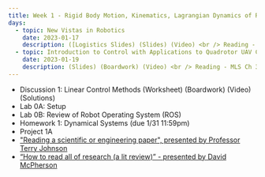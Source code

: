 ```yaml
---
title: Week 1 - Rigid Body Motion, Kinematics, Lagrangian Dynamics of Robots (Review of C106A/206A)
days:
  - topic: New Vistas in Robotics
    date: 2023-01-17
    description: ([Logistics Slides) (Slides) (Video) <br /> Reading - MLS 2.1-2.5, 3.1-3.3 <br /> Optional Reading - MLS Appendix A.3
  - topic: Introduction to Control with Applications to Quadrotor UAV Control
    date: 2023-01-19
    description: (Slides) (Boardwork) (Video) <br /> Reading - MLS Ch 3.4, 4.1-4.3
---
```

- Discussion 1: Linear Control Methods (Worksheet) (Boardwork) (Video) (Solutions)
- Lab 0A: Setup
- Lab 0B: Review of Robot Operating System (ROS)
- Homework 1: Dynamical Systems (due 1/31 11:59pm)
- Project 1A
- ["Reading a scientific or engineering paper", presented by Professor Terry Johnson](https://youtu.be/0nwFSCAacWk)
- [“How to read all of research (a lit review)” - presented by David McPherson](https://youtu.be/y9rAzM30EDw)

<a id="Week2"></a>

